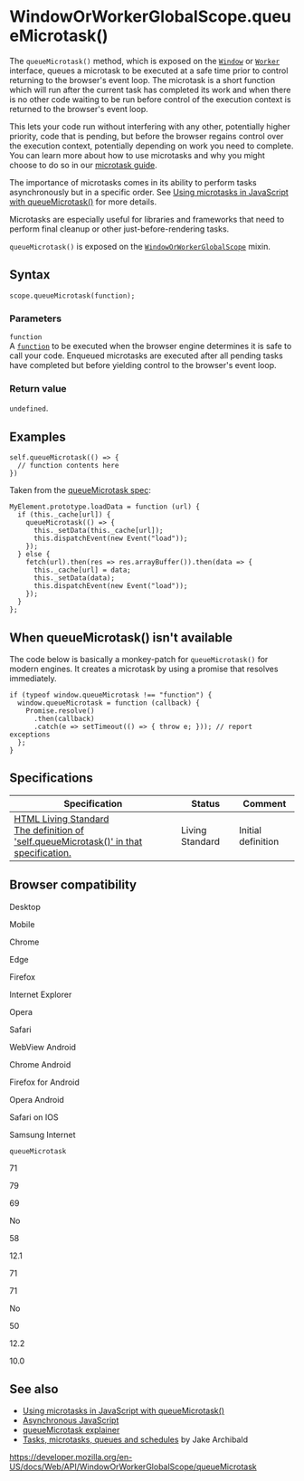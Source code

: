 WindowOrWorkerGlobalScope.queueMicrotask()
==========================================

The `queueMicrotask()` method, which is exposed on the [`Window`](../window) or [`Worker`](../worker) interface, queues a microtask to be executed at a safe time prior to control returning to the browser's event loop. The microtask is a short function which will run after the current task has completed its work and when there is no other code waiting to be run before control of the execution context is returned to the browser's event loop.

This lets your code run without interfering with any other, potentially higher priority, code that is pending, but before the browser regains control over the execution context, potentially depending on work you need to complete. You can learn more about how to use microtasks and why you might choose to do so in our [microtask guide](../html_dom_api/microtask_guide).

The importance of microtasks comes in its ability to perform tasks asynchronously but in a specific order. See [Using microtasks in JavaScript with queueMicrotask()](../html_dom_api/microtask_guide) for more details.

Microtasks are especially useful for libraries and frameworks that need to perform final cleanup or other just-before-rendering tasks.

`queueMicrotask()` is exposed on the [`WindowOrWorkerGlobalScope`](../windoworworkerglobalscope) mixin.

Syntax
------

    scope.queueMicrotask(function);

### Parameters

`function`  
A [`function`](https://developer.mozilla.org/en-US/docs/Web/JavaScript/Reference/Global_Objects/Function) to be executed when the browser engine determines it is safe to call your code. Enqueued microtasks are executed after all pending tasks have completed but before yielding control to the browser's event loop.

### Return value

`undefined`.

Examples
--------

    self.queueMicrotask(() => {
      // function contents here
    })

Taken from the [queueMicrotask spec](https://html.spec.whatwg.org/multipage/timers-and-user-prompts.html#microtask-queuing):

    MyElement.prototype.loadData = function (url) {
      if (this._cache[url]) {
        queueMicrotask(() => {
          this._setData(this._cache[url]);
          this.dispatchEvent(new Event("load"));
        });
      } else {
        fetch(url).then(res => res.arrayBuffer()).then(data => {
          this._cache[url] = data;
          this._setData(data);
          this.dispatchEvent(new Event("load"));
        });
      }
    };

When queueMicrotask() isn't available
-------------------------------------

The code below is basically a monkey-patch for `queueMicrotask()` for modern engines. It creates a microtask by using a promise that resolves immediately.

    if (typeof window.queueMicrotask !== "function") {
      window.queueMicrotask = function (callback) {
        Promise.resolve()
          .then(callback)
          .catch(e => setTimeout(() => { throw e; })); // report exceptions
      };
    }

Specifications
--------------

<table><thead><tr class="header"><th>Specification</th><th>Status</th><th>Comment</th></tr></thead><tbody><tr class="odd"><td><a href="https://html.spec.whatwg.org/multipage/timers-and-user-prompts.html#microtask-queuing">HTML Living Standard<br />
<span class="small">The definition of 'self.queueMicrotask()' in that specification.</span></a></td><td><span class="spec-living">Living Standard</span></td><td>Initial definition</td></tr></tbody></table>

Browser compatibility
---------------------

Desktop

Mobile

Chrome

Edge

Firefox

Internet Explorer

Opera

Safari

WebView Android

Chrome Android

Firefox for Android

Opera Android

Safari on IOS

Samsung Internet

`queueMicrotask`

71

79

69

No

58

12.1

71

71

No

50

12.2

10.0

See also
--------

-   [Using microtasks in JavaScript with queueMicrotask()](../html_dom_api/microtask_guide)
-   [Asynchronous JavaScript](https://developer.mozilla.org/en-US/docs/Learn/JavaScript/Asynchronous)
-   [queueMicrotask explainer](https://github.com/fergald/docs/blob/master/explainers/queueMicrotask.md)
-   [Tasks, microtasks, queues and schedules](https://jakearchibald.com/2015/tasks-microtasks-queues-and-schedules/) by Jake Archibald

<a href="https://developer.mozilla.org/en-US/docs/Web/API/WindowOrWorkerGlobalScope/queueMicrotask" class="_attribution-link">https://developer.mozilla.org/en-US/docs/Web/API/WindowOrWorkerGlobalScope/queueMicrotask</a>
